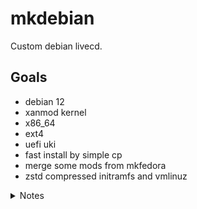 # mkdebian

Custom debian livecd.

## Goals

- debian 12
- xanmod kernel
- x86_64
- ext4
- uefi uki
- fast install by simple cp
- merge some mods from mkfedora
- zstd compressed initramfs and vmlinuz

<details>
<summary>Notes</summary>

- https://github.com/microsoft/vscode/blob/1.94.0/src/vs/workbench/contrib/terminal/common/terminalColorRegistry.ts#L102
- https://old.reddit.com/r/Fedora/comments/6gnwr5/reducing_idle_bandwidth_consumption_in_fedora/
- https://utcc.utoronto.ca/~cks/space/blog/linux/FedoraDnfMakecacheOff
- https://bugzilla.redhat.com/show_bug.cgi?id=1187111
- https://github.com/Ultramarine-Linux
- https://stackoverflow.com/questions/31831268/genisoimage-and-uefi/75688552#75688552
- https://wiki.debian.org/RepackBootableISO
- https://unix.stackexchange.com/questions/503211/how-can-an-image-file-be-created-for-a-directory
- https://unix.stackexchange.com/questions/599536/how-to-generate-small-image-of-big-ext4-partition
- https://fedoraproject.org/wiki/Changes/OptimizeSquashFS
- https://fedoraproject.org/wiki/Changes/OptimizeSquashFSOnDVDByRemovingEXT4FilesystemImageLayer
- https://mirrors.fedoraproject.org/mirrorlist?repo=fedora-37&arch=x86_64
- https://unix.stackexchange.com/a/687852
- https://www.gnu.org/software/xorriso/man_1_xorriso.html
- https://www.server-world.info/en/note?os=Fedora_31&p=kvm&f=7
- https://www.kraxel.org/blog/2019/09/display-devices-in-qemu/
- https://wiki.qemu.org/Documentation/Networking
- https://github.com/rpm-software-management/dnf5/pull/630
- https://fedoraproject.org/wiki/Changes/ReplaceDnfWithDnf5
- https://bugzilla.redhat.com/show_bug.cgi?id=2214520
- https://yeasy.gitbook.io/docker_practice/install/mirror

<!--

# qemu{-nographic},kernel{console=ttyS0}

cd mkfedora ; chmod +x mkfedora ; script -c './mkfedora' /dev/null

```sh

ln -s `realpath ./powerctl` ~/misc/apps/powerctl
```


## Links

```
https://fedoraproject.org/wiki/How_to_create_a_Fedora_install_ISO_for_testing
https://koji.fedoraproject.org/koji/
https://docs.fedoraproject.org/en-US/quick-docs/creating-and-using-a-live-installation-image/#proc_creating-and-using-live-cd
https://cloud-atlas.readthedocs.io/zh_CN/latest/docker/init/docker_systemd.html#id2
https://github.com/robertdebock/docker-fedora-systemd
https://serverfault.com/questions/607769/running-systemd-inside-a-docker-container-arch-linux
https://medium.com/swlh/docker-and-systemd-381dfd7e4628
https://github.com/kheshav/dockerSystemctl/blob/master/runDocker.sh
https://hub.docker.com/r/jrei/systemd-ubuntu
https://fedoraproject.org/wiki/Livemedia-creator-_How_to_create_and_use_a_Live_CD
https://weldr.io/lorax/livemedia-creator.html
https://ask.fedoraproject.org/t/help-creating-fedora-live-cd-with-a-standard-kickstart-file/11258/13
https://fedoraproject.org/wiki/Remix
https://pykickstart.readthedocs.io/en/latest/kickstart-docs.html
https://pagure.io/fedora-kickstarts/c/879a7d74092f9d324d9488f981cab625f557d6b4?branch=main
https://ask.fedoraproject.org/t/difference-between-gnome-desktop-and-workstation-product-enviroment/1269
https://koji.fedoraproject.org/koji/taskinfo?taskID=61781551
https://github.com/minimization/content-resolver-input
https://mirrors.ustc.edu.cn/help/fedora.html
https://mirrors.tuna.tsinghua.edu.cn/help/fedora/
https://docs.docker.com/engine/reference/builder/
https://github.com/codespaces
https://koji.fedoraproject.org/koji/tasks?start=100&state=all&view=flat&method=createImage&order=-id
https://blog.sigma-star.at/post/2022/07/squashfs-erofs/
https://weldr.io/lorax/livemedia-creator.html#using-a-proxy-with-repos
https://weldr.io/lorax/image-minimizer.html
https://fedoraproject.org/wiki/Changes/OptimizeSquashFS
https://pykickstart.readthedocs.io/en/latest/kickstart-docs.html#url
https://unix.stackexchange.com/questions/103926/kickstart-copy-file-to-new-system
https://access.redhat.com/discussions/6978850
```
-->

```json
{
  "registry-mirrors": [
    "https://hub-mirror.c.163.com",
    "https://mirror.baidubce.com",
    "https://docker.nju.edu.cn",
    "https://docker.mirrors.sjtug.sjtu.edu.cn"
  ]
}
```

```json
{
  "registry-mirrors": [],
  "max-concurrent-downloads": 8,
  "data-root": "/tmp/docker"
}
```

```sh
rm -rf /etc/docker/daemon.json ; vi /etc/docker/daemon.json
for entry in $(echo "firefox libreoffice-* ..."); do
  echo $entry
  sudo dnf remove $entry
done
-gnome-browser-connector
-mozjs78
# -processors 1 -no-recovery -b 1M -Xdict-size 1M -Xbcj x86
# qemu-device-display-virtio-gpu-gl
mount -o remount,size=80%,noatime /run
curl -o root.tar.xz -L https://mirror.23m.com/fedora/linux/development/39/Container/x86_64/images/Fedora-Container-Base-39-20230920.n.0.x86_64.tar.xz
mkdir root
tar -Oxf root.tar.xz '*/layer.tar' | tar -xC root
chroot root /bin/bash

/usr/bin/qemu-system-x86_64 -name guest=fedora,debug-threads=on -S -object {"qom-type":"secret","id":"masterKey0","format":"raw","file":"/var/lib/libvirt/qemu/domain-4-fedora/master-key.aes"} -machine pc-q35-7.2,usb=off,vmport=off,dump-guest-core=off,memory-backend=pc.ram -accel kvm -cpu host,migratable=on -m 3048 -object {"qom-type":"memory-backend-ram","id":"pc.ram","size":3196059648} -overcommit mem-lock=off -smp 4,sockets=4,cores=1,threads=1 -uuid c03f3be3-afbc-4431-a7b1-007ba2df8f9f -no-user-config -nodefaults -chardev socket,id=charmonitor,fd=30,server=on,wait=off -mon chardev=charmonitor,id=monitor,mode=control -rtc base=utc,driftfix=slew -global kvm-pit.lost_tick_policy=delay -no-hpet -no-shutdown -global ICH9-LPC.disable_s3=1 -global ICH9-LPC.disable_s4=1 -boot strict=on -device {"driver":"pcie-root-port","port":16,"chassis":1,"id":"pci.1","bus":"pcie.0","multifunction":true,"addr":"0x2"} -device {"driver":"pcie-root-port","port":17,"chassis":2,"id":"pci.2","bus":"pcie.0","addr":"0x2.0x1"} -device {"driver":"pcie-root-port","port":18,"chassis":3,"id":"pci.3","bus":"pcie.0","addr":"0x2.0x2"} -device {"driver":"pcie-root-port","port":19,"chassis":4,"id":"pci.4","bus":"pcie.0","addr":"0x2.0x3"} -device {"driver":"pcie-root-port","port":20,"chassis":5,"id":"pci.5","bus":"pcie.0","addr":"0x2.0x4"} -device {"driver":"pcie-root-port","port":21,"chassis":6,"id":"pci.6","bus":"pcie.0","addr":"0x2.0x5"} -device {"driver":"pcie-root-port","port":22,"chassis":7,"id":"pci.7","bus":"pcie.0","addr":"0x2.0x6"} -device {"driver":"pcie-root-port","port":23,"chassis":8,"id":"pci.8","bus":"pcie.0","addr":"0x2.0x7"} -device {"driver":"pcie-root-port","port":24,"chassis":9,"id":"pci.9","bus":"pcie.0","multifunction":true,"addr":"0x3"} -device {"driver":"pcie-root-port","port":25,"chassis":10,"id":"pci.10","bus":"pcie.0","addr":"0x3.0x1"} -device {"driver":"pcie-root-port","port":26,"chassis":11,"id":"pci.11","bus":"pcie.0","addr":"0x3.0x2"} -device {"driver":"pcie-root-port","port":27,"chassis":12,"id":"pci.12","bus":"pcie.0","addr":"0x3.0x3"} -device {"driver":"pcie-root-port","port":28,"chassis":13,"id":"pci.13","bus":"pcie.0","addr":"0x3.0x4"} -device {"driver":"pcie-root-port","port":29,"chassis":14,"id":"pci.14","bus":"pcie.0","addr":"0x3.0x5"} -device {"driver":"qemu-xhci","p2":15,"p3":15,"id":"usb","bus":"pci.2","addr":"0x0"} -device {"driver":"virtio-serial-pci","id":"virtio-serial0","bus":"pci.3","addr":"0x0"} -blockdev {"driver":"file","filename":"/tmp/mkfedora/fedora.qcow2","node-name":"libvirt-2-storage","auto-read-only":true,"discard":"unmap"} -blockdev {"node-name":"libvirt-2-format","read-only":false,"driver":"qcow2","file":"libvirt-2-storage","backing":null} -device {"driver":"virtio-blk-pci","bus":"pci.4","addr":"0x0","drive":"libvirt-2-format","id":"virtio-disk0","bootindex":2} -blockdev {"driver":"file","filename":"/tmp/mkfedora/out.iso","node-name":"libvirt-1-storage","auto-read-only":true,"discard":"unmap"} -blockdev {"node-name":"libvirt-1-format","read-only":true,"driver":"raw","file":"libvirt-1-storage"} -device {"driver":"ide-cd","bus":"ide.0","drive":"libvirt-1-format","id":"sata0-0-0","bootindex":1} -netdev {"type":"tap","fd":"31","vhost":true,"vhostfd":"33","id":"hostnet0"} -device {"driver":"virtio-net-pci","netdev":"hostnet0","id":"net0","mac":"52:54:00:8b:ae:85","bus":"pci.1","addr":"0x0"} -chardev pty,id=charserial0 -device {"driver":"isa-serial","chardev":"charserial0","id":"serial0","index":0} -chardev socket,id=charchannel0,fd=29,server=on,wait=off -device {"driver":"virtserialport","bus":"virtio-serial0.0","nr":1,"chardev":"charchannel0","id":"channel0","name":"org.qemu.guest_agent.0"} -chardev spicevmc,id=charchannel1,name=vdagent -device {"driver":"virtserialport","bus":"virtio-serial0.0","nr":2,"chardev":"charchannel1","id":"channel1","name":"com.redhat.spice.0"} -device {"driver":"usb-tablet","id":"input0","bus":"usb.0","port":"1"} -audiodev {"id":"audio1","driver":"spice"} -spice port=5900,addr=127.0.0.1,disable-ticketing=on,image-compression=off,seamless-migration=on -device {"driver":"virtio-vga","id":"video0","max_outputs":1,"bus":"pcie.0","addr":"0x1"} -device {"driver":"ich9-intel-hda","id":"sound0","bus":"pcie.0","addr":"0x1b"} -device {"driver":"hda-duplex","id":"sound0-codec0","bus":"sound0.0","cad":0,"audiodev":"audio1"} -chardev spicevmc,id=charredir0,name=usbredir -device {"driver":"usb-redir","chardev":"charredir0","id":"redir0","bus":"usb.0","port":"2"} -chardev spicevmc,id=charredir1,name=usbredir -device {"driver":"usb-redir","chardev":"charredir1","id":"redir1","bus":"usb.0","port":"3"} -device {"driver":"virtio-balloon-pci","id":"balloon0","bus":"pci.5","addr":"0x0"} -object {"qom-type":"rng-random","id":"objrng0","filename":"/dev/urandom"} -device {"driver":"virtio-rng-pci","rng":"objrng0","id":"rng0","bus":"pci.6","addr":"0x0"} -sandbox on,obsolete=deny,elevateprivileges=deny,spawn=deny,resourcecontrol=deny -msg timestamp=on
# dnf install xorriso squashfs-tools
# mount -o remount,size=80%,noatime /tmp
# curl 'https://mirrors.fedoraproject.org/metalink?repo=fedora-39&arch=x86_64'
# mirror_root="https://mirror.23m.com/fedora/linux"
# mirror_root="https://mirror.alwyzon.net/fedora/linux"
mirror_root="https://mirrors.ustc.edu.cn/fedora"
curl -o official.iso -L $mirror_root/development/39/Workstation/x86_64/iso/Fedora-Workstation-Live-x86_64-39-1.5.iso
curl -O -L https://dl.fedoraproject.org/pub/fedora/linux/development/40/Workstation/x86_64/iso/Fedora-Workstation-Live-x86_64-40-20240321.n.0.iso
exit

rm -rf qcow2 a.qcow2
qemu-img create -f qcow2 a.qcow2 32G
qemu-system-x86_64 -no-user-config -nodefaults -machine q35,accel=kvm,vmport=off -cpu host -smp 4 -m 3G -display gtk,gl=on -device virtio-vga-gl -device qemu-xhci -device usb-tablet -cdrom /tmp/mkfedora/out.iso
# -drive if=pflash,format=raw,readonly=on,file=/usr/share/edk2/ovmf/OVMF_CODE.fd

dnf remove -y qemu-device-display-virtio-*
dnf install -y qemu-device-display-virtio-gpu qemu-device-display-virtio-gpu-gl qemu-device-display-virtio-vga qemu-device-display-virtio-vga-gl

qemu-img create -f qcow2 a.qcow2 32G
winpe_iso="/run/media/kkocdko/data/pkgs/WinPE/WePE_2.2_10-64.iso"
install_iso="/home/kkocdko/misc/YLX_Windows_11_25967.1000_2N1_x64_2023.10.7_90A96599.iso"
sudo qemu-system-x86_64 -no-user-config -nodefaults -machine q35,accel=kvm,vmport=off -cpu host \
  -smp 4 -m 3G \
  -drive file=$winpe_iso,media=cdrom -drive file=$install_iso,media=cdrom -drive file=a.qcow2,media=disk \
  -display gtk,gl=on -device virtio-vga-gl -device qemu-xhci -device usb-tablet

mkdir -p /tmp/win11
cd /tmp/win11
# rm -rf qcow2 a.qcow2
qemu-img create -f qcow2 a.qcow2 64G
winpe_iso="/run/media/kkocdko/data/pkgs/WinPE/WePE_2.2_10-64.iso"
install_iso="/run/media/kkocdko/data/pkgs/sys-imgs/Win11_23H2_English_x64.iso"

sudo systemctl list-unit-files
```

</details>
